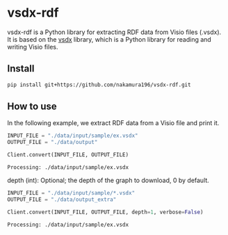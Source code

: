 vsdx-rdf
================

<!-- WARNING: THIS FILE WAS AUTOGENERATED! DO NOT EDIT! -->

vsdx-rdf is a Python library for extracting RDF data from Visio files
(.vsdx). It is based on the [vsdx](https://pypi.org/project/vsdx/)
library, which is a Python library for reading and writing Visio files.

## Install

``` sh
pip install git+https://github.com/nakamura196/vsdx-rdf.git
```

## How to use

In the following example, we extract RDF data from a Visio file and
print it.

``` python
INPUT_FILE = "./data/input/sample/ex.vsdx"
OUTPUT_FILE = "./data/output"

Client.convert(INPUT_FILE, OUTPUT_FILE)
```

    Processing: ./data/input/sample/ex.vsdx

depth (int): Optional; the depth of the graph to download, 0 by default.

``` python
INPUT_FILE = "./data/input/sample/*.vsdx"
OUTPUT_FILE = "./data/output_extra"

Client.convert(INPUT_FILE, OUTPUT_FILE, depth=1, verbose=False)
```

    Processing: ./data/input/sample/ex.vsdx
